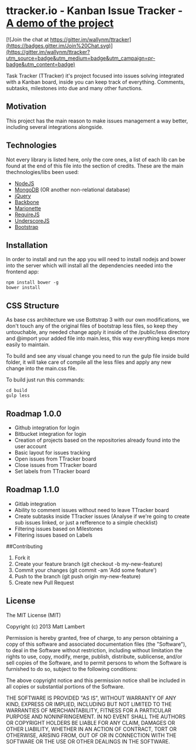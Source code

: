 # ttracker.io - Kanban Issue Tracker - [A demo of the project](http://ttracker.io)

[![Join the chat at https://gitter.im/wallynm/ttracker](https://badges.gitter.im/Join%20Chat.svg)](https://gitter.im/wallynm/ttracker?utm_source=badge&utm_medium=badge&utm_campaign=pr-badge&utm_content=badge)

Task Tracker (TTracker) it's project focused into issues solving integrated with a Kanban board, inside you can keep track of everything. Comments, subtasks, milestones into due and many other functions.

## Motivation

This project has the main reason to make issues management a way better, including several integrations alongside.

## Technologies
Not every library is listed here, only the core ones, a list of each lib can be found at the end of this file into the section of credits.
These are the main thechnologies/libs been used:

- [NodeJS](https://nodejs.org/)
- [MongoDB](https://mongodb.org/) (OR another non-relational database)
- [jQuery](https://jquery.com)
- [Backbone](http://backbonejs.org/)
- [Marionette](http://marionettejs.com/)
- [RequireJS](http://requirejs.org/)
- [UnderscoreJS](http://underscorejs.org/)
- [Bootstrap](http://getbootstrap.com/)



## Installation

In order to install and run the app you will need to install nodejs and bower into the server which will install all the dependencies needed into the frontend app:

    npm install bower -g
    bower install


## CSS Structure

As base css architecture we use Bottstrap 3 with our own modifications, we don't touch any of the original files of bootstrap less files, so keep they untouchable, any needed change apply it inside of the /public/less directory and @import your added file into main.less, this way everything keeps more easily to maintain.

To build and see any visual change you need to run the gulp file inside build folder, it will take care of compile all the less files and apply any new change into the main.css file.

To build just run this commands:

    cd build
    gulp less

## Roadmap 1.0.0

- Github integration for login
- Bitbucket integration for login
- Creation of projects based on the repositories already found into the user account
- Basic layout for issues tracking
- Open issues from TTracker board
- Close issues from TTracker board
- Set labels from TTracker board

## Roadmap 1.1.0

- Gitlab integration
- Ability to comment issues without need to leave TTracker board
- Create subtasks inside TTracker issues (Analyse if we're going to create sub issues linked, or just a refference to a simple checklist)
- Filtering issues based on Milestones
- Filtering issues based on Labels

##Contributing

1. Fork it
2. Create your feature branch (git checkout -b my-new-feature)
3. Commit your changes (git commit -am 'Add some feature')
4. Push to the branch (git push origin my-new-feature)
5. Create new Pull Request

## License

The MIT License (MIT)

Copyright (c) 2013 Matt Lambert

Permission is hereby granted, free of charge, to any person obtaining a copy of this software and associated documentation files (the "Software"), to deal in the Software without restriction, including without limitation the rights to use, copy, modify, merge, publish, distribute, sublicense, and/or sell copies of the Software, and to permit persons to whom the Software is furnished to do so, subject to the following conditions:

The above copyright notice and this permission notice shall be included in all copies or substantial portions of the Software.

THE SOFTWARE IS PROVIDED "AS IS", WITHOUT WARRANTY OF ANY KIND, EXPRESS OR IMPLIED, INCLUDING BUT NOT LIMITED TO THE WARRANTIES OF MERCHANTABILITY, FITNESS FOR A PARTICULAR PURPOSE AND NONINFRINGEMENT. IN NO EVENT SHALL THE AUTHORS OR COPYRIGHT HOLDERS BE LIABLE FOR ANY CLAIM, DAMAGES OR OTHER LIABILITY, WHETHER IN AN ACTION OF CONTRACT, TORT OR OTHERWISE, ARISING FROM, OUT OF OR IN CONNECTION WITH THE SOFTWARE OR THE USE OR OTHER DEALINGS IN THE SOFTWARE.
